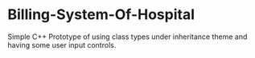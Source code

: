 # Billing-System-Of-Hospital
 Simple C++ Prototype of using class types under inheritance theme and having some user input controls.
